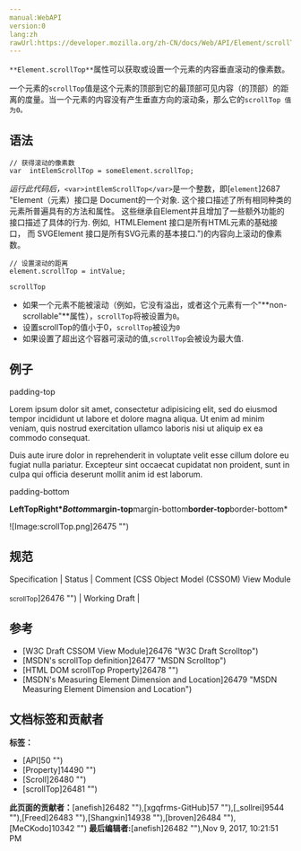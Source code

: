 ```yaml
---
manual:WebAPI
version:0
lang:zh
rawUrl:https://developer.mozilla.org/zh-CN/docs/Web/API/Element/scrollTop
---
```






`**Element.scrollTop**`属性可以获取或设置一个元素的内容垂直滚动的像素数。



一个元素的`scrollTop`值是这个元素的顶部到它的最顶部可见内容（的顶部）的距离的度量。当一个元素的内容没有产生垂直方向的滚动条，那么它的`scrollTop 值为0。`


## 语法<a name="Syntax_and_values"></a>

```
// 获得滚动的像素数
var  intElemScrollTop = someElement.scrollTop;
```


<var>运行此代码后，</var>`<var>intElemScrollTop</var>`是一个整数，即[`element`]2687 "Element（元素）接口是 Document的一个对象. 这个接口描述了所有相同种类的元素所普遍具有的方法和属性。 这些继承自Element并且增加了一些额外功能的接口描述了具体的行为. 例如,  HTMLElement 接口是所有HTML元素的基础接口， 而 SVGElement 接口是所有SVG元素的基本接口.")的内容向上滚动的像素数。


```
// 设置滚动的距离
element.scrollTop = intValue;
```


`scrollTop`


* 如果一个元素不能被滚动（例如，它没有溢出，或者这个元素有一个&quot;**non-scrollable&quot;**属性），`scrollTop`将被设置为`0`。
* 设置scrollTop的值小于0，`scrollTop`被设为`0`
* 如果设置了超出这个容器可滚动的值,`scrollTop`会被设为最大值.

## 例子<a name="Example"></a>


padding-top



Lorem ipsum dolor sit amet, consectetur adipisicing elit, sed do eiusmod tempor incididunt ut labore et dolore magna aliqua. Ut enim ad minim veniam, quis nostrud exercitation ullamco laboris nisi ut aliquip ex ea commodo consequat.



Duis aute irure dolor in reprehenderit in voluptate velit esse cillum dolore eu fugiat nulla pariatur. Excepteur sint occaecat cupidatat non proident, sunt in culpa qui officia deserunt mollit anim id est laborum.



padding-bottom


**Left****Top****Right****Bottom***margin-top**margin-bottom**border-top**border-bottom*


![Image:scrollTop.png]26475 "")


## 规范<a name="规范"></a>

Specification | Status | Comment 
[CSS Object Model (CSSOM) View Module<br></br><small>scrollTop</small>]26476 "") | Working Draft |  


## 参考<a name="参考"></a>

* [W3C Draft CSSOM View Module]26476 "W3C Draft Scrolltop")
* [MSDN&#39;s scrollTop definition]26477 "MSDN Scrolltop")
* [HTML DOM scrollTop Property]26478 "")
* [MSDN&#39;s Measuring Element Dimension and Location]26479 "MSDN Measuring Element Dimension and Location")



## 文档标签和贡献者
**标签：**
* [API]50 "")
* [Property]14490 "")
* [Scroll]26480 "")
* [scrollTop]26481 "")

**此页面的贡献者：**[anefish]26482 ""),[xgqfrms-GitHub]57 ""),[_sollrei]9544 ""),[Freed]26483 ""),[Shangxin]14938 ""),[broven]26484 ""),[MeCKodo]10342 "")
**最后编辑者:**[anefish]26482 ""),<time>Nov 9, 2017, 10:21:51 PM</time>


